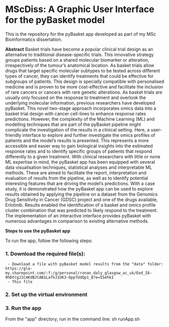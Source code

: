 # MScDiss: A Graphic User Interface for the pyBasket model


This is the repository for the pyBasket app developed as part of my MSc Bioinformatics dissertation. 

**Abstract**
Basket trials have become a popular clinical trial design as an alternative to traditional disease-specific trials. This innovative strategy groups patients based on a shared molecular biomarker or alteration, irrespectively of the tumour’s anatomical location. As basket trials allow drugs that target specific molecular subtypes to be tested across different types of cancer, they can identify treatments that could be effective for subgroups of patients. This design is specially compatible with personalised medicine and is proven to be more cost-effective and facilitate the inclusion of rare cancers or cancers with rare genetic alterations. As basket trials are usually only focused on the response to treatment and overlook the underlying molecular information, previous researchers have developed pyBasket. This novel two-stage approach incorporates omics data into a basket trial design with cancer cell-lines to enhance response rates predictions. However, the complexity of the Machine Learning (ML) and modelling techniques that are part of the pyBasket pipeline might complicate the investigation of the results in a clinical setting. Here, a user-friendly interface to explore and further investigate the omics profiles of patients and the model’s results is presented. This represents a more accessible and easier way to gain biological insights into the estimated response rates and to identify specific groups of patients that respond differently to a given treatment. With clinical researchers with little or none ML expertise in mind, the pyBasket app has been equipped with several data visualisation techniques, statistical analyses and  interpretable ML methods. These are aimed to facilitate the report, interpretation and evaluation of results from the pipeline, as well as to identify potential interesting features that are driving the model’s predictions. With a case study, it is demonstrated how the pyBasket app can be used to explore results obtained by applying the pipeline on a dataset from the Genomics Drug Sensitivity in Cancer (GDSC) project and one of the drugs available, Erlotinib. Results enabled the identification of a basket and omics profile cluster combination that was predicted to likely respond to the treatment. The implementation of an interactive interface provides pyBasket with numerous advantages in comparison to existing alternative methods.

**Steps to use the pyBasket app**

To run the app, follow the following steps:

### 1. Download the required file(s):
     - Download a file with pyBasket model results from the "data" folder: https://gla-my.sharepoint.com/:f:/g/personal/ronan_daly_glasgow_ac_uk/Eod_I6-9hDtCgJ1CmKdBJCAB1LafkJ1UK3-Opp7UdQp1_Q?e=5SehkI
     - This file 
### 2. Set up the virtual environment
### 3. Run the app

 From the "app" directory, run in the command line: sh runApp.sh
